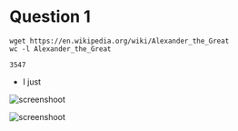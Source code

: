 # Question 1
```Bsh
wget https://en.wikipedia.org/wiki/Alexander_the_Great
wc -l Alexander_the_Great
```

```
3547
```
* I just

![screenshoot](https://github.com/smart-stats/assignment-1-ckt0005/blob/master/Assignment1-Screenshot/Question2.a.png)

![screenshoot](https://github.com/smart-stats/assignment-1-ckt0005/blob/master/Assignment1-Screenshot/Question2.b.png)
